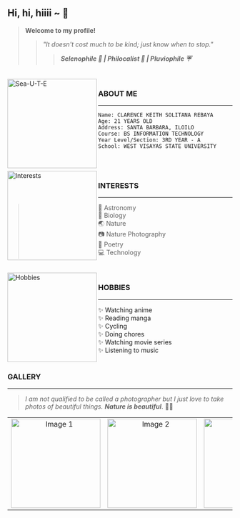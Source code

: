 ## Hi, hi, hiiii ~ :raised_hands:
> **Welcome to my profile!**
>> *"It doesn't cost much to be kind; just know when to stop."*
>>> ***Selenophile :crescent_moon: | Philocalist :cherry_blossom: | Pluviophile :umbrella:***

<br>
<img src="https://raw.githubusercontent.com/CKRebaya/cksrebaya/main/assets/images/me.JPG" alt="Sea-U-T-E" width="200px" align="left">

### ABOUT ME
________________________________
    Name: CLARENCE KEITH SOLITANA REBAYA
    Age: 21 YEARS OLD
    Address: SANTA BARBARA, ILOILO
    Course: BS INFORMATION TECHNOLOGY
    Year Level/Section: 3RD YEAR - A
    School: WEST VISAYAS STATE UNIVERSITY
<br>
<br>
<img src="https://raw.githubusercontent.com/CKRebaya/cksrebaya/main/assets/images/port3.jpg" alt="Interests" width="200px" align="left">

### INTERESTS
________________________________
> :stars: Astronomy <br>
> :seedling: Biology <br>
> :earth_asia: Nature <br>
> :camera: Nature Photography <br>
> :pencil: Poetry <br>
> :computer: Technology
<br>
<img src="https://raw.githubusercontent.com/CKRebaya/cksrebaya/main/assets/images/01e7d7420aa6bb8b084ab16ea4017519.jpg" alt="Hobbies" width="200px" align="left">

### HOBBIES
________________________________
 :sparkles: Watching anime <br>
 :sparkles: Reading manga <br>
 :sparkles: Cycling <br>
 :sparkles: Doing chores <br>
 :sparkles: Watching movie series <br>
 :sparkles: Listening to music <br> <br>


### GALLERY
________________________________

> *I am not qualified to be called a photographer but I just love to take photos of beautiful things. **Nature is beautiful***. :sunflower::blue_heart: <br>

| | | | |
|:-------------------------:|:-------------------------:|:-------------------------:|:-------------------------:|
|<img width="200" alt="Image 1" src="https://raw.githubusercontent.com/CKRebaya/cksrebaya/main/assets/images/port1.jpg">|<img width="200" alt="Image 2" src="https://raw.githubusercontent.com/CKRebaya/cksrebaya/main/assets/images/port2.jpg">|<img width="200" alt="Image 3" src="https://raw.githubusercontent.com/CKRebaya/cksrebaya/main/assets/images/port3.jpg">| <img width="200" alt="Image 4" src="https://raw.githubusercontent.com/CKRebaya/cksrebaya/main/assets/images/port6.jpg">| 
